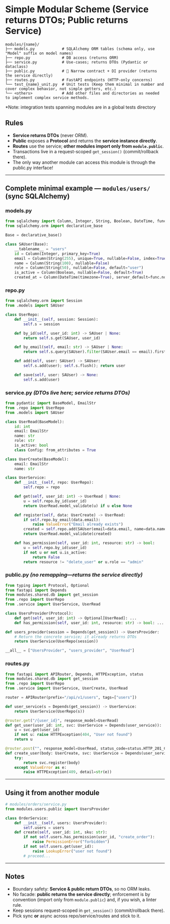 
# Simple Modular Scheme (Service returns DTOs; Public returns Service)

```
modules/{name}/
├── models.py            # SQLAlchemy ORM tables (schema only, use "Model" suffix on model names)
├── repo.py              # DB access (returns ORM)
├── service.py           # Use-cases; returns DTOs (Pydantic or dataclass)
├── public.py            # 🚪 Narrow contract + DI provider (returns the service directly)
├── routes.py            # FastAPI endpoints (HTTP-only concerns)
└── test_{name}_unit.py  # Unit tests (Keep them minimal in number and cover complex behavior, not simple getters, etc.)
└── <others>             # Add other files and directories as needed to implement complex service methods.
```
*Note: integration tests spanning modules are in a global tests directory

## Rules

* **Service returns DTOs** (never ORM).
* **Public** exposes a **Protocol** and returns the **service instance directly**.
* **Routes** use the service; **other modules import only from `module.public`**.
* Transactions live in a request-scoped `get_session()` (commit/rollback there).
* The only way another module can access this module is through the public.py interface!

---

## Complete minimal example — `modules/users/` (sync SQLAlchemy)

### models.py

```python
from sqlalchemy import Column, Integer, String, Boolean, DateTime, func
from sqlalchemy.orm import declarative_base

Base = declarative_base()

class SAUser(Base):
    __tablename__ = "users"
    id = Column(Integer, primary_key=True)
    email = Column(String(255), unique=True, nullable=False, index=True)
    name = Column(String(100), nullable=False)
    role = Column(String(50), nullable=False, default="user")
    is_active = Column(Boolean, nullable=False, default=True)
    created_at = Column(DateTime(timezone=True), server_default=func.now())
```

### repo.py

```python
from sqlalchemy.orm import Session
from .models import SAUser

class UserRepo:
    def __init__(self, session: Session):
        self.s = session

    def by_id(self, user_id: int) -> SAUser | None:
        return self.s.get(SAUser, user_id)

    def by_email(self, email: str) -> SAUser | None:
        return self.s.query(SAUser).filter(SAUser.email == email).first()

    def add(self, user: SAUser) -> SAUser:
        self.s.add(user); self.s.flush(); return user

    def save(self, user: SAUser) -> None:
        self.s.add(user)
```

### service.py  *(DTOs live here; service returns DTOs)*

```python
from pydantic import BaseModel, EmailStr
from .repo import UserRepo
from .models import SAUser

class UserRead(BaseModel):
    id: int
    email: EmailStr
    name: str
    role: str
    is_active: bool
    class Config: from_attributes = True

class UserCreate(BaseModel):
    email: EmailStr
    name: str

class UserService:
    def __init__(self, repo: UserRepo):
        self.repo = repo

    def get(self, user_id: int) -> UserRead | None:
        u = self.repo.by_id(user_id)
        return UserRead.model_validate(u) if u else None

    def register(self, data: UserCreate) -> UserRead:
        if self.repo.by_email(data.email):
            raise ValueError("Email already exists")
        created = self.repo.add(SAUser(email=data.email, name=data.name, role="user"))
        return UserRead.model_validate(created)

    def has_permission(self, user_id: int, resource: str) -> bool:
        u = self.repo.by_id(user_id)
        if not u or not u.is_active:
            return False
        return resource != "delete_user" or u.role == "admin"
```

### public.py  *(no remapping—returns the service directly)*

```python
from typing import Protocol, Optional
from fastapi import Depends
from modules.shared.db import get_session
from .repo import UserRepo
from .service import UserService, UserRead

class UsersProvider(Protocol):
    def get(self, user_id: int) -> Optional[UserRead]: ...
    def has_permission(self, user_id: int, resource: str) -> bool: ...

def users_provider(session = Depends(get_session)) -> UsersProvider:
    # Return the concrete service; it already returns DTOs
    return UserService(UserRepo(session))

__all__ = ["UsersProvider", "users_provider", "UserRead"]
```

### routes.py

```python
from fastapi import APIRouter, Depends, HTTPException, status
from modules.shared.db import get_session
from .repo import UserRepo
from .service import UserService, UserCreate, UserRead

router = APIRouter(prefix="/api/v1/users", tags=["users"])

def user_service(s = Depends(get_session)) -> UserService:
    return UserService(UserRepo(s))

@router.get("/{user_id}", response_model=UserRead)
def get_user(user_id: int, svc: UserService = Depends(user_service)):
    u = svc.get(user_id)
    if not u: raise HTTPException(404, "User not found")
    return u

@router.post("", response_model=UserRead, status_code=status.HTTP_201_CREATED)
def create_user(body: UserCreate, svc: UserService = Depends(user_service)):
    try:
        return svc.register(body)
    except ValueError as e:
        raise HTTPException(409, detail=str(e))
```

---

## Using it from another module

```python
# modules/orders/service.py
from modules.users.public import UsersProvider

class OrderService:
    def __init__(self, users: UsersProvider):
        self.users = users
    def create(self, user_id: int, sku: str):
        if not self.users.has_permission(user_id, "create_order"):
            raise PermissionError("forbidden")
        if not self.users.get(user_id):
            raise LookupError("user not found")
        # proceed...
```

---

## Notes

* Boundary safety: **Service & public return DTOs**, so no ORM leaks.
* No facade: **public returns the service directly**; enforcement is by convention (import only from `module.public`) and, if you wish, a linter rule.
* Keep sessions request-scoped in `get_session()` (commit/rollback there).
* Pick sync **or** async across repo/service/routes and stick to it.
